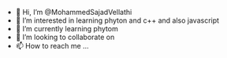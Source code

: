 - 👋 Hi, I’m @MohammedSajadVellathi
- 👀 I’m interested in learning phyton and c++ and also javascript
- 🌱 I’m currently learning phytom
- 💞️ I’m looking to collaborate on 
- 📫 How to reach me ...

<!---
MohammedSajadVellathi/MohammedSajadVellathi is a ✨ special ✨ repository because its `README.md` (this file) appears on your GitHub profile.
You can click the Preview link to take a look at your changes.
--->
